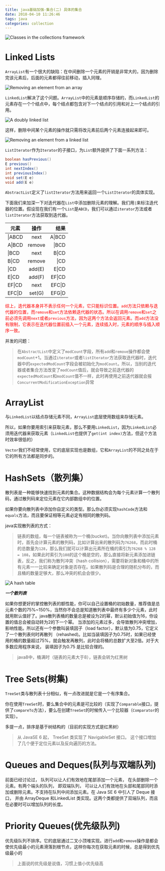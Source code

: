 ```yaml
---
title: java基础加强-集合(二) 具体的集合
date: 2018-04-10 11:26:46
tags: java
categories: collection
---
```


<div align="left">
    <img src="/images/java基础加强-集合(二)/Classes in the collections framework.png" alt="Classes in the collections framework"/>
</div>

# Linked Lists

`ArrayList`有一个很大的缺陷：在中间删除一个元素的开销是非常大的，因为删除完该元素后，后面的元素都得往前移动，插入同理。
<div align="left">
    <img src="/images/java基础加强-集合(二)/Removing an element from an array.png" alt="Removing an element from an array"/>
</div>

`LinkedList`解决了这个问题。`ArrayList`中的元素是顺序存储的，而`LinkedList`的元素存在一个个结点中，每个结点都包含对下一个结点的引用和对上一个结点的引用。
<div align="left">
    <img src="/images/java基础加强-集合(二)/A doubly linked list.png" alt="A doubly linked list"/>
</div>

这样，删除中间某个元素的操作就只需将改元素前后两个元素连接起来即可。
<div align="left">
    <img src="/images/java基础加强-集合(二)/Removing an element from a linked list.png" alt="Removing an element from a linked list"/>
</div>

`ListIterator`作为`Iterator`的子接口，为`List`额外提供了下面一系列方法：
``` java
boolean hasPrevious()
E previous()
int nextIndex()
int previousIndex()
void set(E e)
void add(E e)
```
`AbstractList`定义了`listIterator`方法用来返回一个`ListIterator`的具体实现。

下面我们来加深一下对迭代器在`List`中添加删除元素的理解。我们用`|`来标注迭代器的位置。假设现在我们有一个`List`是`ABCD`，我们可以通过`iterator`方法或者`listIterator`方法获取到迭代器。

| 元素 | 操作 | 结果 | 
| - | :-: | -: | 
| &#124;ABCD | next | A&#124;BCD | 
| A&#124;BCD | remove | &#124;BCD | 
| &#124;BCD | next | B&#124;CD | 
| B&#124;CD | remove | &#124;CD | 
| &#124;CD | add(E) | E&#124;CD | 
| E&#124;CD | add(F) | EF&#124;CD | 
| EF&#124;CD | next | EFC&#124;D | 
| EFC&#124;D | set(G) | EFG&#124;D | 

<font color=red>综上，迭代器本身并不表示任何一个元素，它只能标识位置。`add`方法只依赖与迭代器的位置，而`remove`和`set`方法依赖迭代器的状态。所以在调用`remove`和`set`之前必须先调用`next`或者`previous`方法，因为这两个方法会返回元素。而`add`方法没有限制，它表示在迭代器位置前插入一个元素，连续插入时，元素的顺序与插入顺序一致。</font>

并发的问题：
>在`AbstractList`中定义了`modCount`字段，所有`add`和`remove`操作都会使`modCount`+1。当通过`iterator`或者`listIterator`方法获取迭代器时，迭代器中的`expectedModCount`字段会被初始化为`modCount`。所以，当别的迭代器或者集合方法改变了`modCount`值后，就会导致之前迭代器的`expectedModCount`和`modCount`值不一样，此时再使用之前迭代器就会报`ConcurrentModificationException`异常

# ArrayList

与`LinkedList`以结点存储元素不同，`ArrayList`底层使用数组来存储元素。

所以，如果你要用索引来获取元素，那么不要用`LinkedList`，因为`LinkedList`必须用迭代器来获取元素（`LinkedList`也提供了`get(int index)`方法，但这个方法时效率很低的）

`Vector`我们不经常使用，它的底层实现也是数组，它和`ArrayList`的不同之处在于它的所有方法都是同步的。

# HashSets（散列集）

散列表是一种能够快速找到元素的集合。这种数据结构会为每个元素计算一个散列码，通过散列码来定位元素在它内部数组中的位置。

如果你要向散列表中添加你自定义的类型。那么你必须实现`hashCode`方法和`equals`方法，而且要保证相等元素必定有相同的散列码。

java实现散列表的方式：
>链表的数组，每一个链表被称为一个桶(bucket)。当你向散列表中添加元素时，首先会计算元素的散列码，比如计算出来的散列码为`76268`，而此时桶的总数量为`128`，那么我们就可以计算出元素所在桶的索引为`76268 % 128 = 108`，如果此时索引为`108`的这个桶是空的，那么直接将新元素添加进链表，反之，我们称为散列冲突（hash collision），需要将新对象和桶中的所有元素一一比较来确定对象是否存在。如果散列码是合理的随机分布的，而且桶的数量足够大，那么冲突的机会会很少。

<div align="left">
    <img src="/images/java基础加强-集合(二)/A hash table.png" alt="A hash table"/>
    <br>
    <p><i><b>一个散列表</b></i></p>
</div>

如果你想更好的掌控散列表的额性能，你可以自己设置桶的初始数量，推荐值是总元素个数的75%~150%，当然你不会总是知道散列表中最终有多少个元素，此时就用默认值好了。java散列表桶的数量总是被设为2的幂，默认初始值为16，你设置的值总会被自动转为2的下一个幂。
当添加的元素过多，会导致散列冲突增加，影响性能。所以还有一个参数叫装填因子（load factor），默认值为0.75，它定义了一个散列表何时再散列 （rehashed)。比如当装填因子为0.75时，如果已经使用的桶的数量超过75%，就会触发再散列，此时会将桶的总数扩大至2倍。对于大多数应用程序来说， 装填因子为0.75 是比较合理的。

>java8中，桶满时（链表的元素大于8），链表会转为红黑树

# Tree Sets(树集)

`TreeSet`类与散列表十分相似，有一点改进就是它是一个有序集合。

你在使用`TreeSet`时，要么集合中的元素是可比较的（实现了`Comparable`接口，提供了`compareTo`方法），要么在创建`TreeSet`的时候传入一个比较器（`Comparator`的实现）。

多提一点，排序是基于树结构的（目前的实现方式是红黑树）

>从 JavaSE 6 起， TreeSet 类实现了 NavigableSet 接口。 这个接口增加了几个便于定位元素以及反向遍历的方法。

# Queues and Deques(队列与双端队列)

前面已经讨论过， 队列可以让人们有效地在尾部添加一个元素， 在头部删除一个元素。有两个端头的队列， 即双端队列， 可以让人们有效地在头部和尾部同时添加或删除元素。不支持在队列中间添加元素。在 Java SE 6 中引人了 Deque 接口， 并由 ArrayDeque 和LinkedList 类实现。这两个类都提供了双端队列，而且在必要时可以增加队列的长度。

# Priority Queues(优先级队列)

优先级队列不排序。它的底层通过二叉小顶堆实现。进行`add`和`remove`操作是都会使优先级最小的元素滑落到根节点，这样你每次在获取元素的时候，总是得到优先级最小的

>上面说的优先级是说值，习惯上值小优先级高